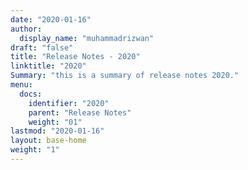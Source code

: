 ```yaml
---
date: "2020-01-16"
author:
  display_name: "muhammadrizwan"
draft: "false"
title: "Release Notes - 2020"
linktitle: "2020"
Summary: "this is a summary of release notes 2020."
menu:
  docs:
    identifier: "2020"
    parent: "Release Notes"
    weight: "01"
lastmod: "2020-01-16"
layout: base-home
weight: "1"
---
```

